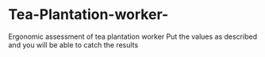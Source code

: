 # Tea-Plantation-worker-
Ergonomic assessment of tea plantation worker
Put the values as described and you will be able to catch the results
